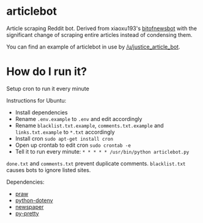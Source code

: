 articlebot
============

Article scraping Reddit bot. Derived from xiaoxu193's [bitofnewsbot](https://github.com/xiaoxu193/bitofnewsbot) with the significant change of scraping entire articles instead of condensing them.

You can find an example of articlebot in use by [/u/justice_article_bot](http://www.reddit.com/user/justice_article_bot).

How do I run it?
=====================
Setup cron to run it every minute

Instructions for Ubuntu:

* Install dependencies
* Rename ``.env.example`` to ``.env`` and edit accordingly
* Rename ``blacklist.txt.example``, ``comments.txt.example`` and ``links.txt.example`` to ``*.txt`` accordingly
* Install cron ``sudo apt-get install cron``
* Open up crontab to edit cron ``sudo crontab -e``
* Tell it to run every minute: ``* * * * * /usr/bin/python articlebot.py``

``done.txt`` and ``comments.txt`` prevent duplicate comments. ``blacklist.txt`` causes bots to ignore listed sites.

Dependencies:

* [praw](https://github.com/praw-dev/praw)
* [python-dotenv](https://github.com/theskumar/python-dotenv)
* [newspaper](https://github.com/codelucas/newspaper)
* [py-pretty](https://pypi.python.org/pypi/py-pretty)